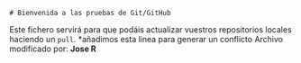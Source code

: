 	# Bienvenida a las pruebas de Git/GitHub

Este fichero servirá para que podáis actualizar vuestros repositorios locales haciendo un `pull`.
*añadimos esta linea para generar un conflicto
Archivo modificado por: **Jose R**
